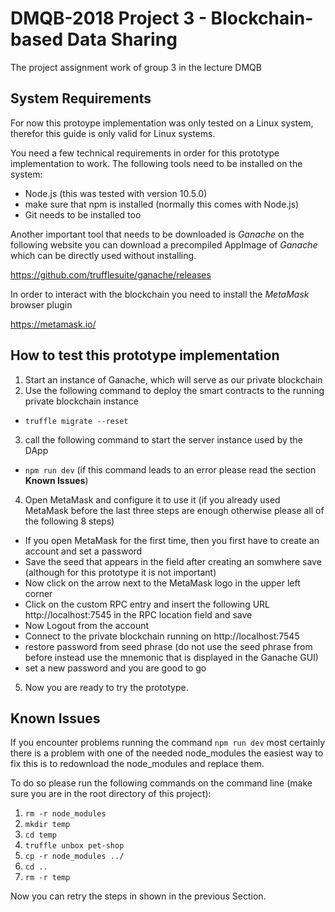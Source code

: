 # DMQB-2018 Project 3 - Blockchain-based Data Sharing
The project assignment work of group 3 in the lecture DMQB



## System Requirements
For now this protoype implementation was only tested on a Linux system,
therefor this guide is only valid for Linux systems.

You need a few technical requirements in order for this prototype implementation to work.
The following tools need to be installed on the system:

+ Node.js (this was tested with version 10.5.0)
+ make sure that npm is installed (normally this comes with Node.js)
+ Git needs to be installed too

Another important tool that needs to be downloaded is *Ganache* on the following website
you can download a precompiled AppImage of *Ganache* which can be directly used without installing.

https://github.com/trufflesuite/ganache/releases

In order to interact with the blockchain you need to install the *MetaMask* browser plugin

https://metamask.io/


## How to test this prototype implementation

1. Start an instance of Ganache, which will serve as our private blockchain
2. Use the following command to deploy the smart contracts to the running private blockchain instance
  * `truffle migrate --reset`
3. call the following command to start the server instance used by the DApp
  * `npm run dev` (if this command leads to an error please read the section **Known Issues**)
4. Open MetaMask and configure it to use it (if you already used MetaMask before the last three steps are enough otherwise please all of the following 8 steps)
  * If you open MetaMask for the first time, then you first have to create an account and set a password
  * Save the seed that appears in the field after creating an somwhere save (although for this prototype it is not important)
  * Now click on the arrow next to the MetaMask logo in the upper left corner
  * Click on the custom RPC entry and insert the following URL http://localhost:7545 in the RPC location field and save
  * Now Logout from the account
  * Connect to the private blockchain running on http://localhost:7545
  * restore password from seed phrase (do not use the seed phrase from before instead use the mnemonic that is displayed in the Ganache GUI)
  * set a new password and you are good to go
5. Now you are ready to try the prototype.


## Known Issues

If you encounter problems running the command `npm run dev` most certainly
there is a problem with one of the needed node_modules the easiest way to fix
this is to redownload the node_modules and replace them.

To do so please run the following commands on the command line
(make sure you are in the root directory of this project):

1. `rm -r node_modules`
2. `mkdir temp`
3. `cd temp`
4. `truffle unbox pet-shop`
5. `cp -r node_modules ../`
6. `cd ..`
7. `rm -r temp`

Now you can retry the steps in shown in the previous Section.
